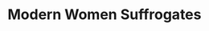 ---
pid: pt26
title: Modern Women Suffrogates
location_transcription: Love Park
coordinates: "[-75.16546242606, 39.954116477637]"
zipcode: '19123'
gen_neighborhood: North Philadelphia
neighborhood: Northern Liberties,Loft District
outside_phl: 
age: '57'
age_range: 50-59
instagram: 
image_file_name: pt_26.jpg
proposal_transcription: |-
  Powerful women of all ages who represent women here + now - famous and everyday women. Our Daughters: Liz, Kali & Nicole
  Keep the fight up !!
topic: Inclusivity,Politics,Women
topic_summary: 0, 0, 0, 0
type: Other No Form
keywords_other: 
credit: 
image_labels: 
twitter: 
facebook: 
permalink: "/monuments/pt26/"
layout: item-page
---